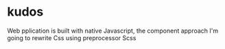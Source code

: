 # kudos
Web pplication is built with native Javascript, the component approach
I'm going to rewrite Css using preprocessor Scss
